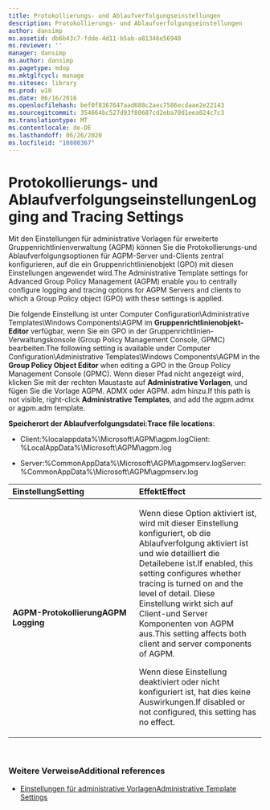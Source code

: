 ```yaml
---
title: Protokollierungs- und Ablaufverfolgungseinstellungen
description: Protokollierungs- und Ablaufverfolgungseinstellungen
author: dansimp
ms.assetid: db6b43c7-fdde-4d11-b5ab-a81346e56940
ms.reviewer: ''
manager: dansimp
ms.author: dansimp
ms.pagetype: mdop
ms.mktglfcycl: manage
ms.sitesec: library
ms.prod: w10
ms.date: 06/16/2016
ms.openlocfilehash: bef0f8367647aad688c2aec7586ecdaae2e22143
ms.sourcegitcommit: 354664bc527d93f80687cd2eba70d1eea024c7c3
ms.translationtype: MT
ms.contentlocale: de-DE
ms.lasthandoff: 06/26/2020
ms.locfileid: "10808367"
---
```

# <span data-ttu-id="596ab-103">Protokollierungs- und Ablaufverfolgungseinstellungen</span><span class="sxs-lookup"><span data-stu-id="596ab-103">Logging and Tracing Settings</span></span>


<span data-ttu-id="596ab-104">Mit den Einstellungen für administrative Vorlagen für erweiterte Gruppenrichtlinienverwaltung (AGPM) können Sie die Protokollierungs-und Ablaufverfolgungsoptionen für AGPM-Server und-Clients zentral konfigurieren, auf die ein Gruppenrichtlinienobjekt (GPO) mit diesen Einstellungen angewendet wird.</span><span class="sxs-lookup"><span data-stu-id="596ab-104">The Administrative Template settings for Advanced Group Policy Management (AGPM) enable you to centrally configure logging and tracing options for AGPM Servers and clients to which a Group Policy object (GPO) with these settings is applied.</span></span>

<span data-ttu-id="596ab-105">Die folgende Einstellung ist unter Computer Configuration\\Administrative Templates\\Windows Components\\AGPM im **Gruppenrichtlinienobjekt-Editor** verfügbar, wenn Sie ein GPO in der Gruppenrichtlinien-Verwaltungskonsole (Group Policy Management Console, GPMC) bearbeiten.</span><span class="sxs-lookup"><span data-stu-id="596ab-105">The following setting is available under Computer Configuration\\Administrative Templates\\Windows Components\\AGPM in the **Group Policy Object Editor** when editing a GPO in the Group Policy Management Console (GPMC).</span></span> <span data-ttu-id="596ab-106">Wenn dieser Pfad nicht angezeigt wird, klicken Sie mit der rechten Maustaste auf **Administrative Vorlagen**, und fügen Sie die Vorlage AGPM. ADMX oder AGPM. adm hinzu.</span><span class="sxs-lookup"><span data-stu-id="596ab-106">If this path is not visible, right-click **Administrative Templates**, and add the agpm.admx or agpm.adm template.</span></span>

<span data-ttu-id="596ab-107">**Speicherort der Ablaufverfolgungsdatei**:</span><span class="sxs-lookup"><span data-stu-id="596ab-107">**Trace file locations**:</span></span>

-   <span data-ttu-id="596ab-108">Client:%localappdata%\\Microsoft\\AGPM\\agpm.log</span><span class="sxs-lookup"><span data-stu-id="596ab-108">Client: %LocalAppData%\\Microsoft\\AGPM\\agpm.log</span></span>

-   <span data-ttu-id="596ab-109">Server:%CommonAppData%\\Microsoft\\AGPM\\agpmserv.log</span><span class="sxs-lookup"><span data-stu-id="596ab-109">Server: %CommonAppData%\\Microsoft\\AGPM\\agpmserv.log</span></span>

<table>
<colgroup>
<col width="50%" />
<col width="50%" />
</colgroup>
<thead>
<tr class="header">
<th align="left"><span data-ttu-id="596ab-110">Einstellung</span><span class="sxs-lookup"><span data-stu-id="596ab-110">Setting</span></span></th>
<th align="left"><span data-ttu-id="596ab-111">Effekt</span><span class="sxs-lookup"><span data-stu-id="596ab-111">Effect</span></span></th>
</tr>
</thead>
<tbody>
<tr class="odd">
<td align="left"><p><strong><span data-ttu-id="596ab-112">AGPM-Protokollierung</span><span class="sxs-lookup"><span data-stu-id="596ab-112">AGPM Logging</span></span></strong></p></td>
<td align="left"><p><span data-ttu-id="596ab-113">Wenn diese Option aktiviert ist, wird mit dieser Einstellung konfiguriert, ob die Ablaufverfolgung aktiviert ist und wie detailliert die Detailebene ist.</span><span class="sxs-lookup"><span data-stu-id="596ab-113">If enabled, this setting configures whether tracing is turned on and the level of detail.</span></span> <span data-ttu-id="596ab-114">Diese Einstellung wirkt sich auf Client-und Server Komponenten von AGPM aus.</span><span class="sxs-lookup"><span data-stu-id="596ab-114">This setting affects both client and server components of AGPM.</span></span></p>
<p><span data-ttu-id="596ab-115">Wenn diese Einstellung deaktiviert oder nicht konfiguriert ist, hat dies keine Auswirkungen.</span><span class="sxs-lookup"><span data-stu-id="596ab-115">If disabled or not configured, this setting has no effect.</span></span></p></td>
</tr>
</tbody>
</table>

 

### <span data-ttu-id="596ab-116">Weitere Verweise</span><span class="sxs-lookup"><span data-stu-id="596ab-116">Additional references</span></span>

-   [<span data-ttu-id="596ab-117">Einstellungen für administrative Vorlagen</span><span class="sxs-lookup"><span data-stu-id="596ab-117">Administrative Template Settings</span></span>](administrative-template-settings.md)

 

 





